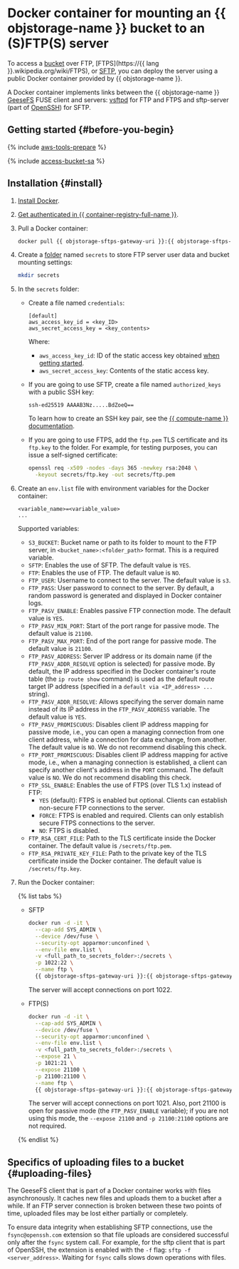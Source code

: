 # Docker container for mounting an {{ objstorage-name }} bucket to an (S)FTP(S) server

To access a [bucket](../concepts/bucket.md) over FTP, [FTPS](https://{{ lang }}.wikipedia.org/wiki/FTPS), or [SFTP](https://en.wikipedia.org/wiki/SSH_File_Transfer_Protocol), you can deploy the server using a public Docker container provided by {{ objstorage-name }}.

A Docker container implements links between the {{ objstorage-name }} [GeeseFS](geesefs.md) FUSE client and servers: [vsftpd](https://security.appspot.com/vsftpd.html) for FTP and FTPS and sftp-server (part of [OpenSSH](https://www.openssh.com/)) for SFTP.

## Getting started {#before-you-begin}

{% include [aws-tools-prepare](../../_includes/aws-tools/aws-tools-prepare.md) %}

{% include [access-bucket-sa](../../_includes/storage/access-bucket-sa.md) %}

## Installation {#install}

1. [Install Docker](https://docs.docker.com/get-docker/).
1. [Get authenticated in {{ container-registry-full-name }}](../../container-registry/operations/authentication.md).
1. Pull a Docker container:

   ```bash
   docker pull {{ objstorage-sftps-gateway-uri }}:{{ objstorage-sftps-gateway-version }}
   ```

1. Create a [folder](../concepts/object.md#folder) named `secrets` to store FTP server user data and bucket mounting settings:

   ```bash
   mkdir secrets
   ```

1. In the `secrets` folder:
   * Create a file named `credentials`:

     ```text
     [default]
     aws_access_key_id = <key_ID>
     aws_secret_access_key = <key_contents>
     ```

     Where:
     * `aws_access_key_id`: ID of the static access key obtained [when getting started](#before-you-begin).
     * `aws_secret_access_key`: Contents of the static access key.
   * If you are going to use SFTP, create a file named `authorized_keys` with a public SSH key:

     ```text
     ssh-ed25519 AAAAB3Nz.....BdZoeQ==
     ```

     
     To learn how to create an SSH key pair, see the [{{ compute-name }} documentation](../../compute/operations/vm-connect/ssh.md#creating-ssh-keys).


   * If you are going to use FTPS, add the `ftp.pem` TLS certificate and its `ftp.key` to the folder. For example, for testing purposes, you can issue a self-signed certificate:

     ```bash
     openssl req -x509 -nodes -days 365 -newkey rsa:2048 \
       -keyout secrets/ftp.key -out secrets/ftp.pem
     ```

1. Create an `env.list` file with environment variables for the Docker container:

   ```text
   <variable_name>=<variable_value>
   ...
   ```

   Supported variables:
   * `S3_BUCKET`: Bucket name or path to its folder to mount to the FTP server, in `<bucket_name>:<folder_path>` format. This is a required variable.
   * `SFTP`: Enables the use of SFTP. The default value is `YES`.
   * `FTP`: Enables the use of FTP. The default value is `NO`.
   * `FTP_USER`: Username to connect to the server. The default value is `s3`.
   * `FTP_PASS`: User password to connect to the server. By default, a random password is generated and displayed in Docker container logs.
   * `FTP_PASV_ENABLE`: Enables passive FTP connection mode. The default value is `YES`.
   * `FTP_PASV_MIN_PORT`: Start of the port range for passive mode. The default value is `21100`.
   * `FTP_PASV_MAX_PORT`: End of the port range for passive mode. The default value is `21100`.
   * `FTP_PASV_ADDRESS`: Server IP address or its domain name (if the `FTP_PASV_ADDR_RESOLVE` option is selected) for passive mode. By default, the IP address specified in the Docker container's route table (the `ip route show` command) is used as the default route target IP address (specified in a `default via <IP_address> ...` string).
   * `FTP_PASV_ADDR_RESOLVE`: Allows specifying the server domain name instead of its IP address in the `FTP_PASV_ADDRESS` variable. The default value is `YES`.
   * `FTP_PASV_PROMISCUOUS`: Disables client IP address mapping for passive mode, i.e., you can open a managing connection from one client address, while a connection for data exchange, from another. The default value is `NO`. We do not recommend disabling this check.
   * `FTP_PORT_PROMISCUOUS`: Disables client IP address mapping for active mode, i.e., when a managing connection is established, a client can specify another client's address in the `PORT` command. The default value is `NO`. We do not recommend disabling this check.
   * `FTP_SSL_ENABLE`: Enables the use of FTPS (over TLS 1.x) instead of FTP:
     * `YES` (default): FTPS is enabled but optional. Clients can establish non-secure FTP connections to the server.
     * `FORCE`: FTPS is enabled and required. Clients can only establish secure FTPS connections to the server.
     * `NO`: FTPS is disabled.
   * `FTP_RSA_CERT_FILE`: Path to the TLS certificate inside the Docker container. The default value is `/secrets/ftp.pem`.
   * `FTP_RSA_PRIVATE_KEY_FILE`: Path to the private key of the TLS certificate inside the Docker container. The default value is `/secrets/ftp.key`.
1. Run the Docker container:

   {% list tabs %}

   - SFTP

     ```bash
     docker run -d -it \
       --cap-add SYS_ADMIN \
       --device /dev/fuse \
       --security-opt apparmor:unconfined \
       --env-file env.list \
       -v <full_path_to_secrets_folder>:/secrets \
       -p 1022:22 \
       --name ftp \
       {{ objstorage-sftps-gateway-uri }}:{{ objstorage-sftps-gateway-version }}
     ```

     The server will accept connections on port 1022.

   - FTP(S)

     ```bash
     docker run -d -it \
       --cap-add SYS_ADMIN \
       --device /dev/fuse \
       --security-opt apparmor:unconfined \
       --env-file env.list \
       -v <full_path_to_secrets_folder>:/secrets \
       --expose 21 \
       -p 1021:21 \
       --expose 21100 \
       -p 21100:21100 \
       --name ftp \
       {{ objstorage-sftps-gateway-uri }}:{{ objstorage-sftps-gateway-version }}
     ```

     The server will accept connections on port 1021. Also, port 21100 is open for passive mode (the `FTP_PASV_ENABLE` variable); if you are not using this mode, the `--expose 21100` and `-p 21100:21100` options are not required.

   {% endlist %}

## Specifics of uploading files to a bucket {#uploading-files}

The GeeseFS client that is part of a Docker container works with files asynchronously. It caches new files and uploads them to a bucket after a while. If an FTP server connection is broken between these two points of time, uploaded files may be lost either partially or completely.

To ensure data integrity when establishing SFTP connections, use the `fsync@openssh.com` extension so that file uploads are considered successful only after the `fsync` system call. For example, for the sftp client that is part of OpenSSH, the extension is enabled with the `-f` flag: `sftp -f <server_address>`. Waiting for `fsync` calls slows down operations with files.
